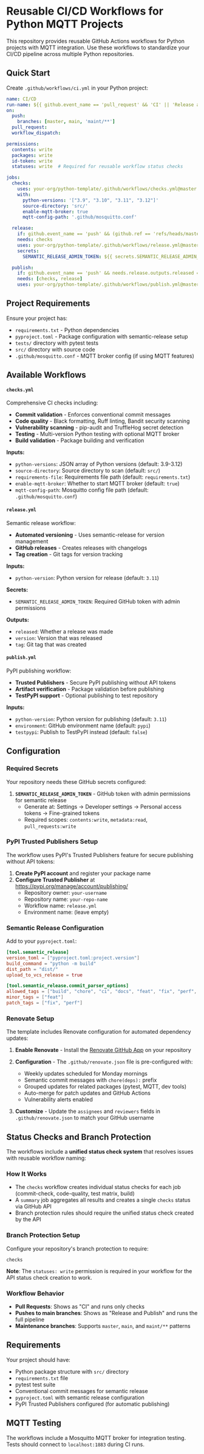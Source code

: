 # Reusable CI/CD Workflows for Python MQTT Projects

This repository provides reusable GitHub Actions workflows for Python projects with MQTT integration. Use these workflows to standardize your CI/CD pipeline across multiple Python repositories.

## Quick Start

Create `.github/workflows/ci.yml` in your Python project:

```yaml
name: CI/CD
run-name: ${{ github.event_name == 'pull_request' && 'CI' || 'Release and Publish' }}
on:
  push:
    branches: [master, main, 'maint/**']
  pull_request:
  workflow_dispatch:

permissions:
  contents: write
  packages: write
  id-token: write
  statuses: write  # Required for reusable workflow status checks

jobs:
  checks:
    uses: your-org/python-template/.github/workflows/checks.yml@master
    with:
      python-versions: '["3.9", "3.10", "3.11", "3.12"]'
      source-directory: 'src/'
      enable-mqtt-broker: true
      mqtt-config-path: '.github/mosquitto.conf'

  release:
    if: github.event_name == 'push' && (github.ref == 'refs/heads/master' || github.ref == 'refs/heads/main' || startsWith(github.ref, 'refs/heads/maint/'))
    needs: checks
    uses: your-org/python-template/.github/workflows/release.yml@master
    secrets:
      SEMANTIC_RELEASE_ADMIN_TOKEN: ${{ secrets.SEMANTIC_RELEASE_ADMIN_TOKEN }}

  publish:
    if: github.event_name == 'push' && needs.release.outputs.released == 'true'
    needs: [checks, release]
    uses: your-org/python-template/.github/workflows/publish.yml@master
```

## Project Requirements

Ensure your project has:
- `requirements.txt` - Python dependencies
- `pyproject.toml` - Package configuration with semantic-release setup
- `tests/` directory with pytest tests
- `src/` directory with source code
- `.github/mosquitto.conf` - MQTT broker config (if using MQTT features)

## Available Workflows

#### `checks.yml`
Comprehensive CI checks including:
- **Commit validation** - Enforces conventional commit messages
- **Code quality** - Black formatting, Ruff linting, Bandit security scanning
- **Vulnerability scanning** - pip-audit and TruffleHog secret detection
- **Testing** - Multi-version Python testing with optional MQTT broker
- **Build validation** - Package building and verification

**Inputs:**
- `python-versions`: JSON array of Python versions (default: 3.9-3.12)
- `source-directory`: Source directory to scan (default: `src/`)
- `requirements-file`: Requirements file path (default: `requirements.txt`)
- `enable-mqtt-broker`: Whether to start MQTT broker (default: `true`)
- `mqtt-config-path`: Mosquitto config file path (default: `.github/mosquitto.conf`)

#### `release.yml`
Semantic release workflow:
- **Automated versioning** - Uses semantic-release for version management
- **GitHub releases** - Creates releases with changelogs
- **Tag creation** - Git tags for version tracking

**Inputs:**
- `python-version`: Python version for release (default: `3.11`)

**Secrets:**
- `SEMANTIC_RELEASE_ADMIN_TOKEN`: Required GitHub token with admin permissions

**Outputs:**
- `released`: Whether a release was made
- `version`: Version that was released
- `tag`: Git tag that was created

#### `publish.yml`
PyPI publishing workflow:
- **Trusted Publishers** - Secure PyPI publishing without API tokens
- **Artifact verification** - Package validation before publishing
- **TestPyPI support** - Optional publishing to test repository

**Inputs:**
- `python-version`: Python version for publishing (default: `3.11`)
- `environment`: GitHub environment name (default: `pypi`)
- `testpypi`: Publish to TestPyPI instead (default: `false`)


## Configuration

### Required Secrets

Your repository needs these GitHub secrets configured:

1. **`SEMANTIC_RELEASE_ADMIN_TOKEN`** - GitHub token with admin permissions for semantic release
   - Generate at: Settings → Developer settings → Personal access tokens → Fine-grained tokens
   - Required scopes: `contents:write`, `metadata:read`, `pull_requests:write`

### PyPI Trusted Publishers Setup

The workflow uses PyPI's Trusted Publishers feature for secure publishing without API tokens:

1. **Create PyPI account** and register your package name
2. **Configure Trusted Publisher** at https://pypi.org/manage/account/publishing/
   - Repository owner: `your-username`
   - Repository name: `your-repo-name`
   - Workflow name: `release.yml`
   - Environment name: (leave empty)

### Semantic Release Configuration

Add to your `pyproject.toml`:

```toml
[tool.semantic_release]
version_toml = ["pyproject.toml:project.version"]
build_command = "python -m build"
dist_path = "dist/"
upload_to_vcs_release = true

[tool.semantic_release.commit_parser_options]
allowed_tags = ["build", "chore", "ci", "docs", "feat", "fix", "perf", "style", "refactor", "test"]
minor_tags = ["feat"]
patch_tags = ["fix", "perf"]
```

### Renovate Setup

The template includes Renovate configuration for automated dependency updates:

1. **Enable Renovate** - Install the [Renovate GitHub App](https://github.com/apps/renovate) on your repository
2. **Configuration** - The `.github/renovate.json` file is pre-configured with:
   - Weekly updates scheduled for Monday mornings
   - Semantic commit messages with `chore(deps):` prefix
   - Grouped updates for related packages (pytest, MQTT, dev tools)
   - Auto-merge for patch updates and GitHub Actions
   - Vulnerability alerts enabled

3. **Customize** - Update the `assignees` and `reviewers` fields in `.github/renovate.json` to match your GitHub username

## Status Checks and Branch Protection

The workflows include a **unified status check system** that resolves issues with reusable workflow naming:

### How It Works
- The `checks` workflow creates individual status checks for each job (commit-check, code-quality, test matrix, build)
- A `summary` job aggregates all results and creates a single `checks` status via GitHub API
- Branch protection rules should require the unified status check created by the API

### Branch Protection Setup
Configure your repository's branch protection to require:
```
checks
```

**Note**: The `statuses: write` permission is required in your workflow for the API status check creation to work.

### Workflow Behavior
- **Pull Requests**: Shows as "CI" and runs only checks
- **Pushes to main branches**: Shows as "Release and Publish" and runs the full pipeline
- **Maintenance branches**: Supports `master`, `main`, and `maint/**` patterns

## Requirements

Your project should have:
- Python package structure with `src/` directory
- `requirements.txt` file
- pytest test suite
- Conventional commit messages for semantic release
- `pyproject.toml` with semantic release configuration
- PyPI Trusted Publishers configured (for automatic publishing)

## MQTT Testing

The workflows include a Mosquitto MQTT broker for integration testing. Tests should connect to `localhost:1883` during CI runs.
